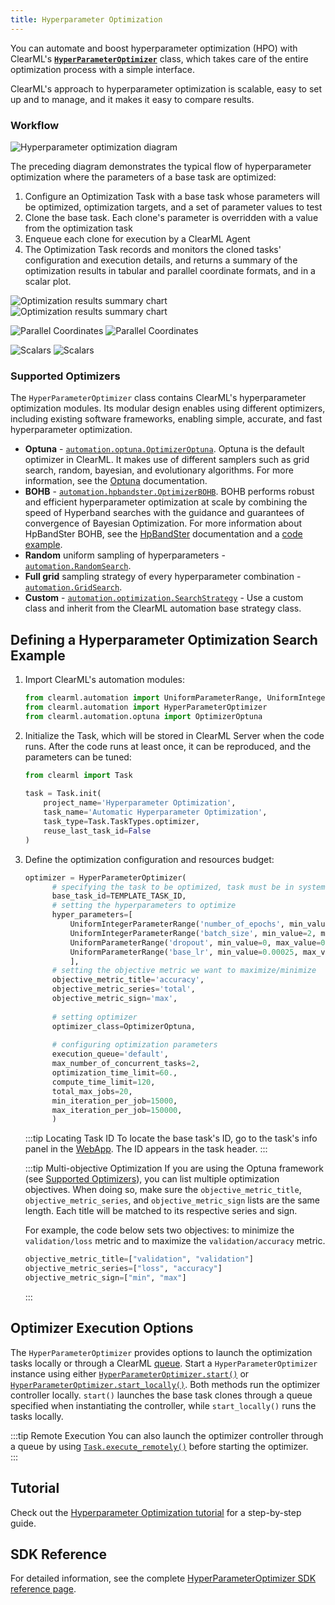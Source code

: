 ```yaml
---
title: Hyperparameter Optimization
---
```


You can automate and boost hyperparameter optimization (HPO) with ClearML's 
[**`HyperParameterOptimizer`**](../references/sdk/hpo_optimization_hyperparameteroptimizer.md) class, which takes care of the entire optimization process 
with a simple interface.  

ClearML's approach to hyperparameter optimization is scalable, easy to set up and to manage, and it makes it easy to 
compare results.

### Workflow

![Hyperparameter optimization diagram](../img/hpo_diagram.png)

The preceding diagram demonstrates the typical flow of hyperparameter optimization where the parameters of a base task are optimized: 

1. Configure an Optimization Task with a base task whose parameters will be optimized, optimization targets, and a set of parameter values to 
   test
1. Clone the base task. Each clone's parameter is overridden with a value from the optimization task  
1. Enqueue each clone for execution by a ClearML Agent
1. The Optimization Task records and monitors the cloned tasks' configuration and execution details, and returns a 
   summary of the optimization results in tabular and parallel coordinate formats, and in a scalar plot. 
 

![Optimization results summary chart](../img/fundamentals_hpo_summary.png#light-mode-only)
![Optimization results summary chart](../img/fundamentals_hpo_summary_dark.png#dark-mode-only)


<Collapsible title="Parallel coordinate and scalar plots" type="screenshot">

![Parallel Coordinates](../img/fundamentals_hpo_parallel_coordinates.png#light-mode-only)
![Parallel Coordinates](../img/fundamentals_hpo_parallel_coordinates_dark.png#dark-mode-only)

![Scalars](../img/fundamentals_hpo_scalars.png#light-mode-only)
![Scalars](../img/fundamentals_hpo_scalars_dark.png#dark-mode-only)

</Collapsible>

### Supported Optimizers

The `HyperParameterOptimizer` class contains ClearML's hyperparameter optimization modules. Its modular design enables 
using different optimizers, including existing software frameworks, enabling simple, accurate, and fast hyperparameter 
optimization.

* **Optuna** - [`automation.optuna.OptimizerOptuna`](../references/sdk/hpo_optuna_optuna_optimizeroptuna.md). Optuna is the default optimizer in ClearML. It makes use of 
  different samplers such as grid search, random, bayesian, and evolutionary algorithms. 
  For more information, see the [Optuna](https://optuna.readthedocs.io/en/latest/) 
  documentation.
* **BOHB** - [`automation.hpbandster.OptimizerBOHB`](../references/sdk/hpo_hpbandster_bandster_optimizerbohb.md). BOHB performs robust and efficient hyperparameter optimization 
  at scale by combining the speed of Hyperband searches with the guidance and guarantees of convergence of Bayesian Optimization. 
  For more information about HpBandSter BOHB, see the [HpBandSter](../https://automl.github.io/HpBandSter/build/html/index.html) 
  documentation and a [code example](../guides/frameworks/pytorch/notebooks/image/hyperparameter_search.md).
* **Random** uniform sampling of hyperparameters - [`automation.RandomSearch`](../references/sdk/hpo_optimization_randomsearch.md).
* **Full grid** sampling strategy of every hyperparameter combination - [`automation.GridSearch`](../references/sdk/hpo_optimization_gridsearch.md).
* **Custom** - [`automation.optimization.SearchStrategy`](../https://github.com/clearml/clearml/blob/master/clearml/automation/optimization.py#L268) - Use a custom class and inherit from the ClearML automation base strategy class. 


## Defining a Hyperparameter Optimization Search Example

1. Import ClearML's automation modules: 

   ```python 
   from clearml.automation import UniformParameterRange, UniformIntegerParameterRange
   from clearml.automation import HyperParameterOptimizer
   from clearml.automation.optuna import OptimizerOptuna
   ```
1. Initialize the Task, which will be stored in ClearML Server when the code runs. After the code runs at least once, 
   it can be reproduced, and the parameters can be tuned:
   ```python
   from clearml import Task
  
   task = Task.init(
       project_name='Hyperparameter Optimization',
       task_name='Automatic Hyperparameter Optimization',
       task_type=Task.TaskTypes.optimizer,
       reuse_last_task_id=False
   )
   ```

1. Define the optimization configuration and resources budget:
   ```python
   optimizer = HyperParameterOptimizer(
         # specifying the task to be optimized, task must be in system already so it can be cloned
         base_task_id=TEMPLATE_TASK_ID,  
         # setting the hyperparameters to optimize
         hyper_parameters=[
             UniformIntegerParameterRange('number_of_epochs', min_value=2, max_value=12, step_size=2),
             UniformIntegerParameterRange('batch_size', min_value=2, max_value=16, step_size=2),
             UniformParameterRange('dropout', min_value=0, max_value=0.5, step_size=0.05),
             UniformParameterRange('base_lr', min_value=0.00025, max_value=0.01, step_size=0.00025),
             ],
         # setting the objective metric we want to maximize/minimize
         objective_metric_title='accuracy',
         objective_metric_series='total',
         objective_metric_sign='max',  
 
         # setting optimizer  
         optimizer_class=OptimizerOptuna,
     
         # configuring optimization parameters
         execution_queue='default',  
         max_number_of_concurrent_tasks=2,  
         optimization_time_limit=60., 
         compute_time_limit=120, 
         total_max_jobs=20,  
         min_iteration_per_job=15000,  
         max_iteration_per_job=150000,  
         )
   ```

   :::tip Locating Task ID
   To locate the base task's ID, go to the task's info panel in the [WebApp](../webapp/webapp_overview.md). The ID appears 
   in the task header.
   :::

   :::tip Multi-objective Optimization
   If you are using the Optuna framework (see [Supported Optimizers](#supported-optimizers)), you can list multiple optimization objectives. 
   When doing so, make sure the `objective_metric_title`, `objective_metric_series`, and `objective_metric_sign` lists 
   are the same length. Each title will be matched to its respective series and sign. 

   For example, the code below sets two objectives: to minimize the `validation/loss` metric and to maximize the `validation/accuracy` metric. 
   ```python
   objective_metric_title=["validation", "validation"]
   objective_metric_series=["loss", "accuracy"]
   objective_metric_sign=["min", "max"]
   ```
   :::


## Optimizer Execution Options
The `HyperParameterOptimizer` provides options to launch the optimization tasks locally or through a ClearML [queue](../fundamentals/agents_and_queues.md#what-is-a-queue).
Start a `HyperParameterOptimizer` instance using either [`HyperParameterOptimizer.start()`](../references/sdk/hpo_optimization_hyperparameteroptimizer.md#start) 
or [`HyperParameterOptimizer.start_locally()`](references/sdk/hpo_optimization_hyperparameteroptimizer.md#start_locally). 
Both methods run the optimizer controller locally. `start()` launches the base task clones through a queue 
specified when instantiating the controller, while `start_locally()` runs the tasks locally.

:::tip Remote Execution
You can also launch the optimizer controller through a queue by using [`Task.execute_remotely()`](../references/sdk/task.md#execute_remotely) 
before starting the optimizer.  
::: 


## Tutorial

Check out the [Hyperparameter Optimization tutorial](../guides/optimization/hyper-parameter-optimization/examples_hyperparam_opt.md) for a step-by-step guide.

## SDK Reference

For detailed information, see the complete [HyperParameterOptimizer SDK reference page](../references/sdk/hpo_optimization_hyperparameteroptimizer.md).
